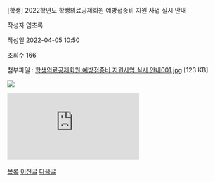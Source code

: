 



[학생] 2022학년도 학생의료공제회원 예방접종비 지원 사업 실시 안내





작성자
임초록


작성일
2022-04-05 10:50


조회수
166


첨부파일 : [학생의료공제회원 예방접종비 지원사업 실시 안내001.jpg](https://computer.knu.ac.kr/pack/bbs/down.php?f_name=Q0dUVllEX1ZeVXBLcBAZbklUQg==&o_name=학생의료공제회원예방접종비지원사업실시안내001.jpg&tbl=Site_BBS_25) [123 KB]


![](/pack/bbs/uploads/Site_BBS_25/120220405105048.jpg)  
  
﻿![](https://cse.knu.ac.krhttps://computer.knu.ac.kr/pack/bbs/down.php?f_name=Q0dUVllEX1ZeVXBLcBAZbklUQg==&o_name=%ED%95%99%EC%83%9D%EC%9D%98%EB%A3%8C%EA%B3%B5%EC%A0%9C%ED%9A%8C%EC%9B%90%20%EC%98%88%EB%B0%A9%EC%A0%91%EC%A2%85%EB%B9%84%20%EC%A7%80%EC%9B%90%EC%82%AC%EC%97%85%20%EC%8B%A4%EC%8B%9C%20%EC%95%88%EB%82%B4001.jpg&tbl=Site_BBS_25)﻿  








[목록](https://computer.knu.ac.kr/06_sub/02_sub.html?key=&keyfield=&category=&page=1&bbs_code=Site_BBS_25)
[이전글](https://computer.knu.ac.kr/06_sub/02_sub.html?bbs_cmd=view&page=1&key=&keyfield=&category=&no=3737&bbs_code=Site_BBS_25)
[다음글](https://computer.knu.ac.kr/06_sub/02_sub.html?bbs_cmd=view&page=1&key=&keyfield=&category=&no=3739&bbs_code=Site_BBS_25)




